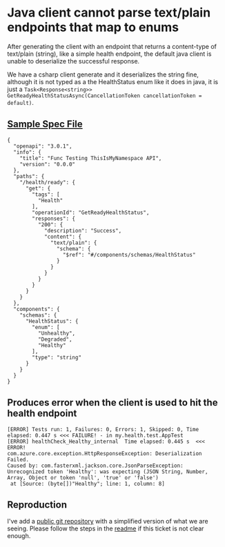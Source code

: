 # Java client cannot parse text/plain endpoints that map to enums

After generating the client with an endpoint that returns a content-type of text/plain (string), like a simple health endpoint, the default java client is unable to deserialize the successful response.

We have a csharp client generate and it deserializes the string fine, although it is not typed as a the HealthStatus enum like it does in java, it is just a `Task<Response<string>> GetReadyHealthStatusAsync(CancellationToken cancellationToken = default)`.

## [Sample Spec File](https://github.com/ddevoogt/autoresttesting/blob/main/openapi.json)
```
{
  "openapi": "3.0.1",
  "info": {
    "title": "Func Testing ThisIsMyNamespace API",
    "version": "0.0.0"
  },
  "paths": {
    "/health/ready": {
      "get": {
        "tags": [
          "Health"
        ],
        "operationId": "GetReadyHealthStatus",
        "responses": {
          "200": {
            "description": "Success",
            "content": {
              "text/plain": {
                "schema": {
                  "$ref": "#/components/schemas/HealthStatus"
                }
              }
            }
          }
        }
      }
    }
  },
  "components": {
    "schemas": {
      "HealthStatus": {
        "enum": [
          "Unhealthy",
          "Degraded",
          "Healthy"
        ],
        "type": "string"
      }
    }
  }
}
```

## Produces error when the client is used to hit the health endpoint
```
[ERROR] Tests run: 1, Failures: 0, Errors: 1, Skipped: 0, Time elapsed: 0.447 s <<< FAILURE! - in my.health.test.AppTest
[ERROR] healthCheck_Healthy_internal  Time elapsed: 0.445 s  <<< ERROR!
com.azure.core.exception.HttpResponseException: Deserialization Failed.
Caused by: com.fasterxml.jackson.core.JsonParseException: 
Unrecognized token 'Healthy': was expecting (JSON String, Number, Array, Object or token 'null', 'true' or 'false')
 at [Source: (byte[])"Healthy"; line: 1, column: 8]
 ```

 ## Reproduction
 I've add a [public git repository](https://github.com/ddevoogt/autoresttesting) with a simplified version of what we are seeing. Please follow the steps in the [readme](https://github.com/ddevoogt/autoresttesting#readme) if this ticket is not clear enough.
